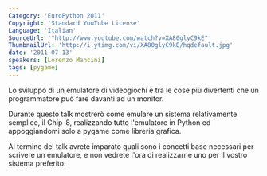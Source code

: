 ```yaml
---
Category: 'EuroPython 2011'
Copyright: 'Standard YouTube License'
Language: 'Italian'
SourceUrl: '"http://www.youtube.com/watch?v=XA80glyC9kE"'
ThumbnailUrl: 'http://i.ytimg.com/vi/XA80glyC9kE/hqdefault.jpg'
date: '2011-07-13'
speakers: [Lorenzo Mancini]
tags: [pygame]
---
```

Lo sviluppo di un emulatore di videogiochi è tra le cose più divertenti che un
programmatore può fare davanti ad un monitor.

Durante questo talk mostrerò come emulare un sistema relativamente semplice,
il Chip-8, realizzando tutto l'emulatore in Python ed appoggiandomi solo a
pygame come libreria grafica.

Al termine del talk avrete imparato quali sono i concetti base necessari per
scrivere un emulatore, e non vedrete l'ora di realizzarne uno per il vostro
sistema preferito.

